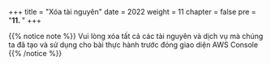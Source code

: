 

+++
title = "Xóa tài nguyên"
date = 2022
weight = 11
chapter = false
pre = "<b>11. </b>"
+++

{{% notice note %}}
Vui lòng xóa tất cả các tài nguyên và dịch vụ mà chúng ta đã tạo và sử dụng cho bài thực hành trước đóng giao diện AWS Console
{{% /notice %}}
